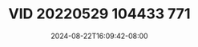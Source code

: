 --- 
title: "VID 20220529 104433 771"
description: "    VID 20220529 104433 771 gratis durasi panjang terbaru"
date: 2024-08-22T16:09:42-08:00
file_code: "7hb0ttc3954w"
draft: false
cover: "acyp6qivdbc6iq9x.jpg"
tags: ["VID", "bokep-indo", "bokep-viral", "bokep-ig"]
length: 2
fld_id: "1483130"
foldername: "Am vanne new"
categories: ["Am vanne new"]
views: 0
---